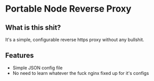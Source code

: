 # Portable Node Reverse Proxy

## What is this shit?

It's a simple, configurable reverse https proxy without any bullshit.

## Features

* Simple JSON config file
* No need to learn whatever the fuck nginx fixed up for it's configs